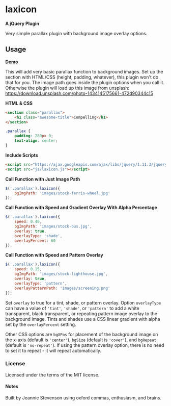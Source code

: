 # laxicon

**A jQuery Plugin**

Very simple parallax plugin with background image overlay options.

## Usage

**[Demo](http://jsdesign.me/projects/laxicon/)**

This will add very basic parallax function to background images. Set up the section with HTML/CSS (height, padding, whatever), this plugin won't do that for you. The image path goes inside the plugin options when you call it. Otherwise the plugin will load up this image from unsplash: https://download.unsplash.com/photo-1434145175661-472d90344c15

**HTML & CSS**

````html
<section class="parallax">
    <h1 class="awesome-title">Compelling</h1>
</section>
````
````css
.parallax {
    padding: 280px 0;
    text-align: center;
}
````

**Include Scripts**

````html
<script src="https://ajax.googleapis.com/ajax/libs/jquery/1.11.3/jquery.min.js"></script>
<script src="js/laxicon.js"></script>
````

**Call Function with Just Image Path**

````javascript
$('.parallax').laxicon({
    bgImgPath: 'images/stock-ferris-wheel.jpg'
});
````

**Call Function with Speed and Gradient Overlay With Alpha Percentage**

````javascript
$('.parallax').laxicon({
    speed: 0.40,
    bgImgPath: 'images/stock-bus.jpg',
    overlay: true,
    overlayType: 'shade',
    overlayPercent: 60
});
````


**Call Function with Speed and Pattern Overlay**

````javascript
$('.parallax').laxicon({
    speed: 0.15,
    bgImgPath: 'images/stock-lighthouse.jpg',
    overlay: true,
    overlayType: 'pattern',
    overlayPatternPath: 'images/screening.png'
});
````

Set `overlay` to true for a tint, shade, or pattern overlay. Option `overlayType` can have a value of `'tint'`,  `'shade'`, or `'pattern'` to add a white transparent, black transparent, or repeating pattern image overlay to the background image. Tints and shades use a CSS linear gradient with alpha set by the `overlayPercent` setting.

Other CSS options are `bgXPos` for placement of the background image on the x-axis (default is `'center'`), `bgSize` (default is `'cover'`), and `bgRepeat` (default is `'no-repeat'`). If using the pattern overlay option, there is no need to set it to repeat - it will repeat automatically.

### License
Licensed under the terms of the MIT license.

#### Notes

Built by Jeannie Stevenson using oxford commas, enthusiasm, and brains.


















